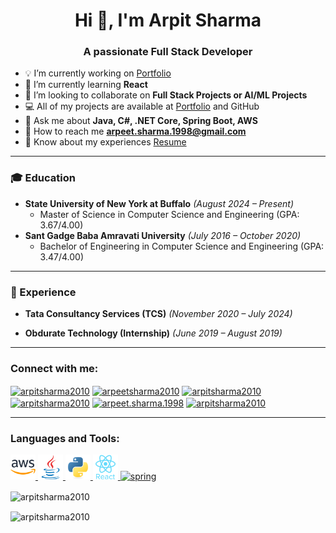 <h1 align="center">Hi 👋, I'm Arpit Sharma</h1>
<h3 align="center">A passionate Full Stack Developer</h3>

- 💡 I’m currently working on [Portfolio](https://github.com/arpitsharma2010/portfolio)
- 🌱 I’m currently learning **React**
- 👯️ I’m looking to collaborate on **Full Stack Projects or AI/ML Projects**
- 💻 All of my projects are available at [Portfolio](https://arpitsharma2010.github.io/portfolio/) and GitHub
- 💬 Ask me about **Java, C#, .NET Core, Spring Boot, AWS**
- 📧 How to reach me **arpeet.sharma.1998@gmail.com**
- 📄 Know about my experiences [Resume](https://drive.google.com/file/d/1mcqK7Ru-knL_VgGzljd00gKsXkcPcKWW/view?pli=1)

---

### 🎓 Education
- **State University of New York at Buffalo** *(August 2024 – Present)*  
  - Master of Science in Computer Science and Engineering (GPA: 3.67/4.00)  
- **Sant Gadge Baba Amravati University** *(July 2016 – October 2020)*  
  - Bachelor of Engineering in Computer Science and Engineering (GPA: 3.47/4.00)  

---

### 💼 Experience
- **Tata Consultancy Services (TCS)** *(November 2020 – July 2024)*  

- **Obdurate Technology (Internship)** *(June 2019 – August 2019)*  

---

<h3 align="left">Connect with me:</h3>
<p align="left">
<a href="https://linkedin.com/in/arpitsharma2010" target="blank"><img align="center" src="https://raw.githubusercontent.com/rahuldkjain/github-profile-readme-generator/master/src/images/icons/Social/linked-in-alt.svg" alt="arpitsharma2010" height="30" width="40" /></a>
<a href="https://instagram.com/arpeetsharma2010" target="blank"><img align="center" src="https://raw.githubusercontent.com/rahuldkjain/github-profile-readme-generator/master/src/images/icons/Social/instagram.svg" alt="arpeetsharma2010" height="30" width="40" /></a>
<a href="https://www.hackerrank.com/arpitsharma2010" target="blank"><img align="center" src="https://raw.githubusercontent.com/rahuldkjain/github-profile-readme-generator/master/src/images/icons/Social/hackerrank.svg" alt="arpitsharma2010" height="30" width="40" /></a>
<a href="https://www.leetcode.com/arpitsharma2010" target="blank"><img align="center" src="https://raw.githubusercontent.com/rahuldkjain/github-profile-readme-generator/master/src/images/icons/Social/leet-code.svg" alt="arpitsharma2010" height="30" width="40" /></a>
<a href="https://www.hackerearth.com/arpeet.sharma.1998" target="blank"><img align="center" src="https://raw.githubusercontent.com/rahuldkjain/github-profile-readme-generator/master/src/images/icons/Social/hackerearth.svg" alt="arpeet.sharma.1998" height="30" width="40" /></a>
<a href="https://auth.geeksforgeeks.org/user/arpitsharma2010" target="blank"><img align="center" src="https://raw.githubusercontent.com/rahuldkjain/github-profile-readme-generator/master/src/images/icons/Social/geeks-for-geeks.svg" alt="arpitsharma2010" height="30" width="40" /></a>
</p>

---

<h3 align="left">Languages and Tools:</h3>
<p align="left"> <a href="https://aws.amazon.com" target="_blank" rel="noreferrer"> <img src="https://raw.githubusercontent.com/devicons/devicon/master/icons/amazonwebservices/amazonwebservices-original-wordmark.svg" alt="aws" width="40" height="40"/> </a> <a href="https://www.java.com" target="_blank" rel="noreferrer"> <img src="https://raw.githubusercontent.com/devicons/devicon/master/icons/java/java-original.svg" alt="java" width="40" height="40"/> </a> <a href="https://www.python.org" target="_blank" rel="noreferrer"> <img src="https://raw.githubusercontent.com/devicons/devicon/master/icons/python/python-original.svg" alt="python" width="40" height="40"/> </a> <a href="https://reactjs.org/" target="_blank" rel="noreferrer"> <img src="https://raw.githubusercontent.com/devicons/devicon/master/icons/react/react-original-wordmark.svg" alt="react" width="40" height="40"/> </a> <a href="https://spring.io/" target="_blank" rel="noreferrer"> <img src="https://www.vectorlogo.zone/logos/springio/springio-icon.svg" alt="spring" width="40" height="40"/> </a></p>

<div data-iframe-width="150" data-iframe-height="270" data-share-badge-id="7b23b0c9-df00-4c90-9af9-f76705ef1085" data-share-badge-host="https://www.credly.com"></div><script type="text/javascript" async src="//cdn.credly.com/assets/utilities/embed.js"></script>

<p><img align="center" src="https://github-readme-stats.vercel.app/api/top-langs?username=arpitsharma2010&show_icons=true&locale=en&layout=compact" alt="arpitsharma2010" /></p>

<p><img align="center" src="https://github-readme-streak-stats.herokuapp.com/?user=arpitsharma2010&" alt="arpitsharma2010" /></p>
